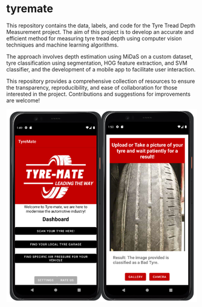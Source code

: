 # tyremate

This repository contains the data, labels, and code for the Tyre Tread Depth Measurement project.
The aim of this project is to develop an accurate and efficient method for measuring tyre tread depth using computer vision techniques and machine learning algorithms.

The approach involves depth estimation using MiDaS on a custom dataset, tyre classification using segmentation, HOG feature extraction, and SVM classifier, and the development of a mobile app to facilitate user interaction.

This repository provides a comprehensive collection of resources to ensure the transparency, reproducibility, and ease of collaboration for those interested in the project. Contributions and suggestions for improvements are welcome!

![Screenshot](APP.png)
